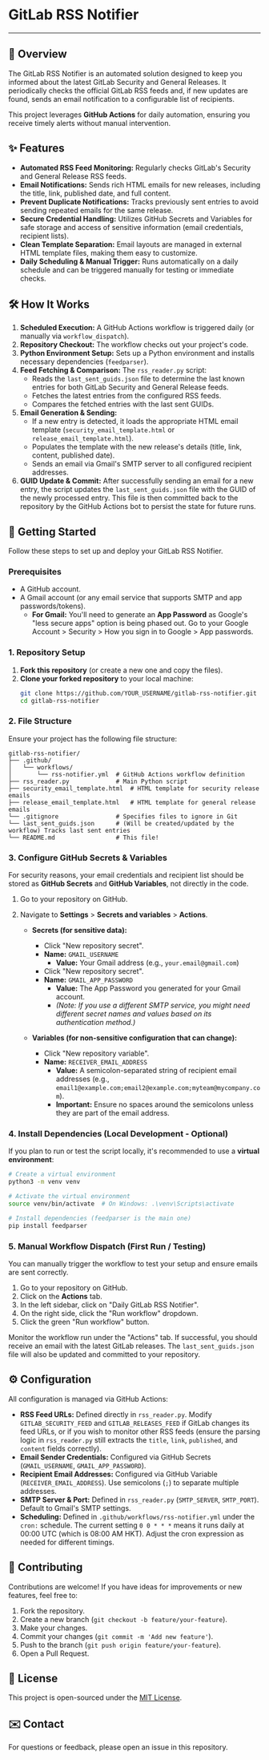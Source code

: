 # GitLab RSS Notifier

-----

## 🚀 Overview

The GitLab RSS Notifier is an automated solution designed to keep you informed about the latest GitLab Security and General Releases. It periodically checks the official GitLab RSS feeds and, if new updates are found, sends an email notification to a configurable list of recipients.

This project leverages **GitHub Actions** for daily automation, ensuring you receive timely alerts without manual intervention.

## ✨ Features

  * **Automated RSS Feed Monitoring:** Regularly checks GitLab's Security and General Release RSS feeds.
  * **Email Notifications:** Sends rich HTML emails for new releases, including the title, link, published date, and full content.
  * **Prevent Duplicate Notifications:** Tracks previously sent entries to avoid sending repeated emails for the same release.
  * **Secure Credential Handling:** Utilizes GitHub Secrets and Variables for safe storage and access of sensitive information (email credentials, recipient lists).
  * **Clean Template Separation:** Email layouts are managed in external HTML template files, making them easy to customize.
  * **Daily Scheduling & Manual Trigger:** Runs automatically on a daily schedule and can be triggered manually for testing or immediate checks.

## 🛠️ How It Works

1.  **Scheduled Execution:** A GitHub Actions workflow is triggered daily (or manually via `workflow_dispatch`).
2.  **Repository Checkout:** The workflow checks out your project's code.
3.  **Python Environment Setup:** Sets up a Python environment and installs necessary dependencies (`feedparser`).
4.  **Feed Fetching & Comparison:** The `rss_reader.py` script:
      * Reads the `last_sent_guids.json` file to determine the last known entries for both GitLab Security and General Release feeds.
      * Fetches the latest entries from the configured RSS feeds.
      * Compares the fetched entries with the last sent GUIDs.
5.  **Email Generation & Sending:**
      * If a new entry is detected, it loads the appropriate HTML email template (`security_email_template.html` or `release_email_template.html`).
      * Populates the template with the new release's details (title, link, content, published date).
      * Sends an email via Gmail's SMTP server to all configured recipient addresses.
6.  **GUID Update & Commit:** After successfully sending an email for a new entry, the script updates the `last_sent_guids.json` file with the GUID of the newly processed entry. This file is then committed back to the repository by the GitHub Actions bot to persist the state for future runs.

## 🚀 Getting Started

Follow these steps to set up and deploy your GitLab RSS Notifier.

### Prerequisites

  * A GitHub account.
  * A Gmail account (or any email service that supports SMTP and app passwords/tokens).
      * **For Gmail:** You'll need to generate an **App Password** as Google's "less secure apps" option is being phased out. Go to your Google Account \> Security \> How you sign in to Google \> App passwords.

### 1\. Repository Setup

1.  **Fork this repository** (or create a new one and copy the files).
2.  **Clone your forked repository** to your local machine:
    ```bash
    git clone https://github.com/YOUR_USERNAME/gitlab-rss-notifier.git
    cd gitlab-rss-notifier
    ```

### 2\. File Structure

Ensure your project has the following file structure:

```
gitlab-rss-notifier/
├── .github/
│   └── workflows/
│       └── rss-notifier.yml  # GitHub Actions workflow definition
├── rss_reader.py             # Main Python script
├── security_email_template.html  # HTML template for security release emails
├── release_email_template.html   # HTML template for general release emails
└── .gitignore                # Specifies files to ignore in Git
└── last_sent_guids.json      # (Will be created/updated by the workflow) Tracks last sent entries
└── README.md                 # This file!
```

### 3\. Configure GitHub Secrets & Variables

For security reasons, your email credentials and recipient list should be stored as **GitHub Secrets** and **GitHub Variables**, not directly in the code.

1.  Go to your repository on GitHub.

2.  Navigate to **Settings** \> **Secrets and variables** \> **Actions**.

      * **Secrets (for sensitive data):**

          * Click "New repository secret".
          * **Name:** `GMAIL_USERNAME`
              * **Value:** Your Gmail address (e.g., `your.email@gmail.com`)
          * Click "New repository secret".
          * **Name:** `GMAIL_APP_PASSWORD`
              * **Value:** The App Password you generated for your Gmail account.
              * *(Note: If you use a different SMTP service, you might need different secret names and values based on its authentication method.)*

      * **Variables (for non-sensitive configuration that can change):**

          * Click "New repository variable".
          * **Name:** `RECEIVER_EMAIL_ADDRESS`
              * **Value:** A semicolon-separated string of recipient email addresses (e.g., `email1@example.com;email2@example.com;myteam@mycompany.com`).
              * **Important:** Ensure no spaces around the semicolons unless they are part of the email address.

### 4\. Install Dependencies (Local Development - Optional)

If you plan to run or test the script locally, it's recommended to use a **virtual environment**:

```bash
# Create a virtual environment
python3 -m venv venv

# Activate the virtual environment
source venv/bin/activate  # On Windows: .\venv\Scripts\activate

# Install dependencies (feedparser is the main one)
pip install feedparser
```

### 5\. Manual Workflow Dispatch (First Run / Testing)

You can manually trigger the workflow to test your setup and ensure emails are sent correctly.

1.  Go to your repository on GitHub.
2.  Click on the **Actions** tab.
3.  In the left sidebar, click on "Daily GitLab RSS Notifier".
4.  On the right side, click the "Run workflow" dropdown.
5.  Click the green "Run workflow" button.

Monitor the workflow run under the "Actions" tab. If successful, you should receive an email with the latest GitLab releases. The `last_sent_guids.json` file will also be updated and committed to your repository.

## ⚙️ Configuration

All configuration is managed via GitHub Actions:

  * **RSS Feed URLs:** Defined directly in `rss_reader.py`. Modify `GITLAB_SECURITY_FEED` and `GITLAB_RELEASES_FEED` if GitLab changes its feed URLs, or if you wish to monitor other RSS feeds (ensure the parsing logic in `rss_reader.py` still extracts the `title`, `link`, `published`, and `content` fields correctly).
  * **Email Sender Credentials:** Configured via GitHub Secrets (`GMAIL_USERNAME`, `GMAIL_APP_PASSWORD`).
  * **Recipient Email Addresses:** Configured via GitHub Variable (`RECEIVER_EMAIL_ADDRESS`). Use semicolons (`;`) to separate multiple addresses.
  * **SMTP Server & Port:** Defined in `rss_reader.py` (`SMTP_SERVER`, `SMTP_PORT`). Default to Gmail's SMTP settings.
  * **Scheduling:** Defined in `.github/workflows/rss-notifier.yml` under the `cron:` schedule. The current setting `0 0 * * *` means it runs daily at 00:00 UTC (which is 08:00 AM HKT). Adjust the cron expression as needed for different timings.

## 🤝 Contributing

Contributions are welcome\! If you have ideas for improvements or new features, feel free to:

1.  Fork the repository.
2.  Create a new branch (`git checkout -b feature/your-feature`).
3.  Make your changes.
4.  Commit your changes (`git commit -m 'Add new feature'`).
5.  Push to the branch (`git push origin feature/your-feature`).
6.  Open a Pull Request.

## 📄 License

This project is open-sourced under the [MIT License](https://www.google.com/search?q=LICENSE).

## ✉️ Contact

For questions or feedback, please open an issue in this repository.

